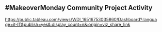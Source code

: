 ## #MakeoverMonday Community Project Activity

https://public.tableau.com/views/WDI_16516753035860/Dashboard?:language=it-IT&publish=yes&:display_count=n&:origin=viz_share_link

